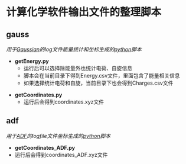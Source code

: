 # 计算化学软件输出文件的整理脚本

## gauss
*用于[Gaussian](https://gaussian.com/)的log文件能量统计和坐标生成的[python](https://www.python.org/)脚本*

* **getEnergy.py**
  * 运行后可以选择除能量外也统计电荷、自旋信息  
  * 脚本会在当前目录下得到Energy.csv文件，里面包含了能量相关信息  
  * 如果选择统计电荷和自旋，当前目录下也会得到Charges.csv文件  

- **getCoordinates.py**  
  - 运行后会得到coordinates.xyz文件  

## adf
*用于[ADF](https://www.scm.com/product/adf/)的logfile文件坐标生成的[python](https://www.python.org/)脚本*  

* **getCoordinates_ADF.py**
* 运行后会得到coordinates_ADF.xyz文件 

